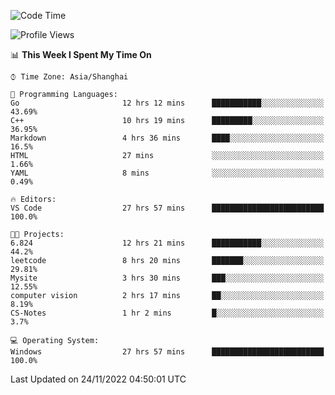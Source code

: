 <!--START_SECTION:waka-->
![Code Time](http://img.shields.io/badge/Code%20Time-378%20hrs%2058%20mins-blue)

![Profile Views](http://img.shields.io/badge/Profile%20Views-3-blue)

📊 **This Week I Spent My Time On** 

```text
⌚︎ Time Zone: Asia/Shanghai

💬 Programming Languages: 
Go                       12 hrs 12 mins      ███████████░░░░░░░░░░░░░░   43.69% 
C++                      10 hrs 19 mins      █████████░░░░░░░░░░░░░░░░   36.95% 
Markdown                 4 hrs 36 mins       ████░░░░░░░░░░░░░░░░░░░░░   16.5% 
HTML                     27 mins             ░░░░░░░░░░░░░░░░░░░░░░░░░   1.66% 
YAML                     8 mins              ░░░░░░░░░░░░░░░░░░░░░░░░░   0.49%

🔥 Editors: 
VS Code                  27 hrs 57 mins      █████████████████████████   100.0%

🐱‍💻 Projects: 
6.824                    12 hrs 21 mins      ███████████░░░░░░░░░░░░░░   44.2% 
leetcode                 8 hrs 20 mins       ███████░░░░░░░░░░░░░░░░░░   29.81% 
Mysite                   3 hrs 30 mins       ███░░░░░░░░░░░░░░░░░░░░░░   12.55% 
computer vision          2 hrs 17 mins       ██░░░░░░░░░░░░░░░░░░░░░░░   8.19% 
CS-Notes                 1 hr 2 mins         █░░░░░░░░░░░░░░░░░░░░░░░░   3.7%

💻 Operating System: 
Windows                  27 hrs 57 mins      █████████████████████████   100.0%

```


 Last Updated on 24/11/2022 04:50:01 UTC
<!--END_SECTION:waka-->